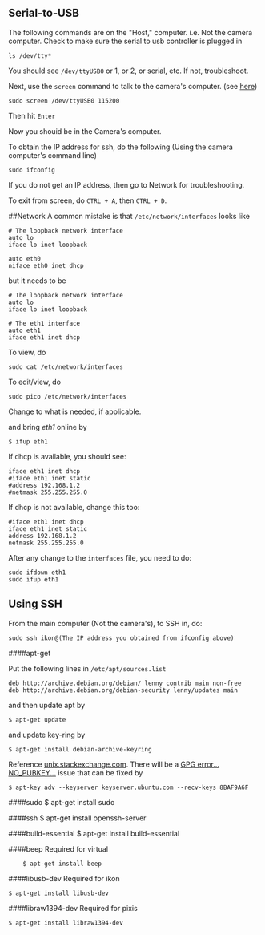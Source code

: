 ## Serial-to-USB
The following commands are on the "Host," computer. i.e. Not the camera computer.
Check to make sure the serial to usb controller is plugged in

	ls /dev/tty*
	
You should see `/dev/ttyUSB0` or 1, or 2, or serial, etc. If not, troubleshoot.

Next, use the `screen` command to talk to the camera's computer. (see [here](https://wiki.archlinux.org/index.php/working_with_the_serial_console#Screen))

	sudo screen /dev/ttyUSB0 115200
	
Then hit `Enter`
	
Now you shouid be in the Camera's computer.

To obtain the IP address for ssh, do the following (Using the camera computer's command line)

	sudo ifconfig

If you do not get an IP address, then go to Network for troubleshooting.

To exit from screen, do `CTRL + A`, then `CTRL + D`.

##Network
A common mistake is that `/etc/network/interfaces` looks like

	# The loopback network interface
	auto lo
	iface lo inet loopback

	auto eth0
	niface eth0 inet dhcp

but it needs to be

	# The loopback network interface
	auto lo
	iface lo inet loopback

	# The eth1 interface
	auto eth1
	iface eth1 inet dhcp

To view, do

	sudo cat /etc/network/interfaces

To edit/view, do

	sudo pico /etc/network/interfaces
	
Change to what is needed, if applicable.
	
and bring *eth1* online by

	$ ifup eth1

If dhcp is available, you should see:

	iface eth1 inet dhcp
	#iface eth1 inet static
	#address 192.168.1.2
	#netmask 255.255.255.0

If dhcp is not available, change this too:

	#iface eth1 inet dhcp
	iface eth1 inet static
	address 192.168.1.2
	netmask 255.255.255.0

After any change to the `interfaces` file, you need to do:

	sudo ifdown eth1
	sudo ifup eth1

## Using SSH

From the main computer (Not the camera's), to SSH in, do:

	sudo ssh ikon@(The IP address you obtained from ifconfig above)


	
####apt-get

Put the following lines in `/etc/apt/sources.list`

	deb http://archive.debian.org/debian/ lenny contrib main non-free
	deb http://archive.debian.org/debian-security lenny/updates main

and then update apt by

	$ apt-get update

and update key-ring by

	$ apt-get install debian-archive-keyring

Reference [unix.stackexchange.com](http://unix.stackexchange.com/questions/66830/are-there-any-source-apt-repositories-for-debian-lenny). There will be a [GPG error... NO_PUBKEY...](http://askubuntu.com/questions/13065/how-do-i-fix-the-gpg-error-no-pubkey) issue that can be fixed by

	$ apt-key adv --keyserver keyserver.ubuntu.com --recv-keys 8BAF9A6F



####sudo
	$ apt-get install sudo



####ssh
	$ apt-get install openssh-server



####build-essential
	$ apt-get install build-essential



####beep
Required for virtual

		$ apt-get install beep



####libusb-dev
Required for ikon

	$ apt-get install libusb-dev



####libraw1394-dev
Required for pixis

	$ apt-get install libraw1394-dev
